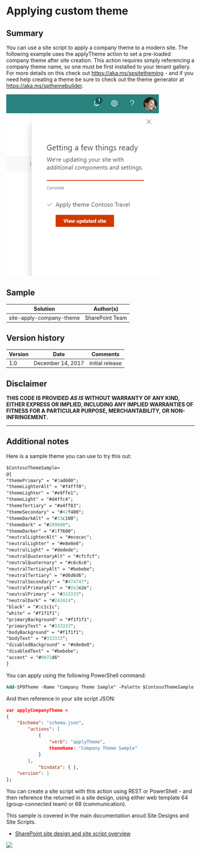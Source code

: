# Applying custom theme

## Summary
You can use a site script to apply a company theme to a modern site. The following example uses the applyTheme action to set a pre-loaded company theme after site creation. This action requires simply referencing a company theme name, so one must be first installed to your tenant gallery. For more details on this check out https://aka.ms/spsitetheming - and if you need help creating a theme be sure to check out the theme generator at https://aka.ms/spthemebuilder. 

![Screenshot](screenshot.png)

## Sample

Solution|Author(s)
--------|---------
site-apply-company-theme | SharePoint Team

## Version history

Version|Date|Comments
-------|----|--------
1.0|December 14, 2017|Initial release

## Disclaimer
**THIS CODE IS PROVIDED *AS IS* WITHOUT WARRANTY OF ANY KIND, EITHER EXPRESS OR IMPLIED, INCLUDING ANY IMPLIED WARRANTIES OF FITNESS FOR A PARTICULAR PURPOSE, MERCHANTABILITY, OR NON-INFRINGEMENT.**

---

## Additional notes

Here is a sample theme you can use to try this out:

```ps
$ContosoThemeSample=
@{
"themePrimary" = "#3ad600";
"themeLighterAlt" = "#f4fff0";
"themeLighter" = "#e9ffe1";
"themeLight" = "#d4ffc4";
"themeTertiary" = "#a4ff83";
"themeSecondary" = "#41f400";
"themeDarkAlt" = "#33c100";
"themeDark" = "#289600";
"themeDarker" = "#1f7600";
"neutralLighterAlt" = "#ececec";
"neutralLighter" = "#e8e8e8";
"neutralLight" = "#dedede";
"neutralQuaternaryAlt" = "#cfcfcf";
"neutralQuaternary" = "#c6c6c6";
"neutralTertiaryAlt" = "#bebebe";
"neutralTertiary" = "#d6d6d6";
"neutralSecondary" = "#474747";
"neutralPrimaryAlt" = "#2e2e2e";
"neutralPrimary" = "#333333";
"neutralDark" = "#242424";
"black" = "#1c1c1c";
"white" = "#f1f1f1";
"primaryBackground" = "#f1f1f1";
"primaryText" = "#333333";
"bodyBackground" = "#f1f1f1";
"bodyText" = "#333333";
"disabledBackground" = "#e8e8e8";
"disabledText" = "#bebebe";
"accent" = "#0072d6"
}
```

You can apply using the following PowerShell command:

```ps
Add-SPOTheme -Name "Company Theme Sample" -Palette $ContosoThemeSample -IsInverted $false
```

And then reference in your site script JSON:

```json
var applyCompanyTheme = 
{
    "$schema": "schema.json",
        "actions": [
            {
                "verb": "applyTheme",
                themeName: "Company Theme Sample"
            }
        ],
            "bindata": { },
    "version": 1
};
```

You can create a site script with this action using REST or PowerShell - and then reference the returned <SiteScriptId> in a site design, using either web template 64 (group-connected team) or 68 (communication).

This sample is covered in the main documentation aroud Site Designs and Site Scripts.

- [SharePoint site design and site script overview](https://docs.microsoft.com/en-us/sharepoint/dev/declarative-customization/site-design-overview)


<img src="https://telemetry.sharepointpnp.com/sp-dev-site-scripts/samples/site-apply-company-theme" />
